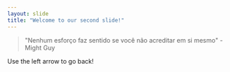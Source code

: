 ```yaml
---
layout: slide
title: "Welcome to our second slide!"
---
```

> "Nenhum esforço faz sentido se você não acreditar em si mesmo" - Might Guy


Use the left arrow to go back!
